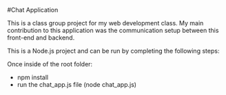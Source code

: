 #Chat Application

This is a class group project for my web development class. My main contribution to this application was the communication setup between this front-end and backend.

This is a Node.js project and can be run by completing the following steps:

Once inside of the root folder:

+ npm install
+ run the chat_app.js file (node chat_app.js)

